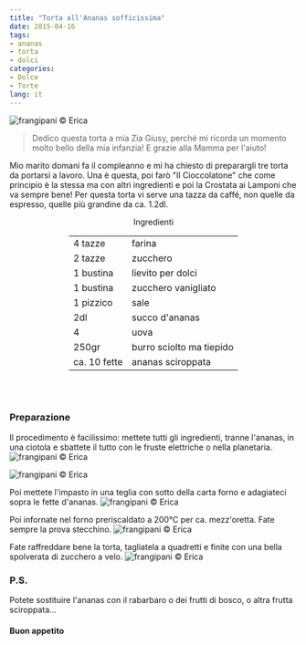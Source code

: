 ```yaml
---
title: "Torta all'Ananas sofficissima"
date: 2015-04-16
tags:
- ananas
- torta
- dolci
categories:
- Dolce
- Torte
lang: it
---
```

![](header.jpg "frangipani © Erica")

> Dedico questa torta a mia Zia Giusy, perché mi ricorda un momento molto bello della mia infanzia! E grazie alla Mamma per l'aiuto!

Mio marito domani fa il compleanno e mi ha chiesto di preparargli tre torta da portarsi a lavoro. Una è questa, poi farò "Il Cioccolatone" che come principio è la stessa ma con altri ingredienti e poi la Crostata ai Lamponi che va sempre bene! Per questa torta vi serve una tazza da caffé, non quelle da espresso, quelle più grandine da ca. 1.2dl.


<div id="wrapper" style="text-align: center">
  <div id="yourdiv" style="display: inline-block;">
    <div class="ingredients">
      <div class="ingredients-title">Ingredienti</div>
      <table>
        <tbody>
          </tr>
          <tr>
            <td>4 tazze</td>
            <td>farina</td>
          </tr>
          <tr>
            <td>2 tazze</td>
            <td>zucchero</td>
          </tr>
          <tr>
            <td>1 bustina</td>
            <td>lievito per dolci</td>
          </tr>
          <tr>
            <td>1 bustina</td>
            <td>zucchero vanigliato</td>
          </tr>
          <tr>
            <td>1 pizzico</td>
            <td>sale</td>
          </tr>
          <tr>
            <td>2dl</td>
            <td>succo d'ananas</td>
           </tr>
          <tr>
            <td>4</td>
            <td>uova</td>
          </tr>
          <tr>
            <td>250gr</td>
            <td>burro sciolto ma tiepido</td>
          </tr>
          <tr>
            <td>ca. 10 fette</td>
            <td>ananas sciroppata</td>
          </tr>
        </tbody>
      </table>
      <br></br>
    </div>
  </div>
</div>


<h3>
  <font color="grey">
    <i class="fa-solid fa-gears"></i>
  </font> Preparazione
</h3>

Il procedimento è facilissimo: mettete tutti gli ingredienti, tranne l'ananas, in una ciotola e sbattete il tutto con le fruste elettriche o nella planetaria.
![](tazza.jpg "frangipani © Erica")

![](impasto.jpg "frangipani © Erica")

Poi mettete l'impasto in una teglia con sotto della carta forno e adagiateci sopra le fette d'ananas.
![](teglia.jpg "frangipani © Erica")

Poi infornate nel forno preriscaldato a 200°C per ca. mezz'oretta. Fate sempre la prova stecchino.
![](sfornata.jpg "frangipani © Erica")

Fate raffreddare bene la torta, tagliatela a quadretti e finite con una bella spolverata di zucchero a velo.
![](risultato.jpg "frangipani © Erica")


<h3>
  <font color="#FFCC00">
    <i class="fa-regular fa-lightbulb"></i>
  </font> P.S.
</h3>

Potete sostituire l'ananas con il rabarbaro o dei frutti di bosco, o altra frutta sciroppata...

<h4>Buon appetito
  <font color="red">
    <i class="fa-regular fa-face-smile"></i>
  </font>
</h4>
